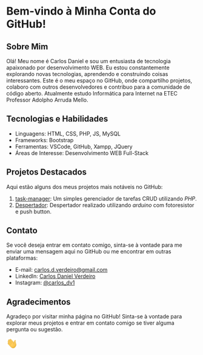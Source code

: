 # Bem-vindo à Minha Conta do GitHub!

## Sobre Mim
Olá! Meu nome é Carlos Daniel e sou um entusiasta de tecnologia apaixonado por desenvolvimento WEB. Eu estou constantemente explorando novas tecnologias, aprendendo e construindo coisas interessantes. Este é o meu espaço no GitHub, onde compartilho projetos, colaboro com outros desenvolvedores e contribuo para a comunidade de código aberto. Atualmente estudo Informática para Internet na ETEC Professor Adolpho Arruda Mello.

## Tecnologias e Habilidades
- Linguagens: HTML, CSS, PHP, JS, MySQL
- Frameworks: Bootstrap
- Ferramentas: VSCode, GitHub, Xampp, JQuery
- Áreas de Interesse: Desenvolvimento WEB Full-Stack

## Projetos Destacados
Aqui estão alguns dos meus projetos mais notáveis no GitHub:

1. [task-manager](https://github.com/carlos-verdeiro/task-manager): Um simples gerenciador de tarefas CRUD utilizando *PHP*.
2. [Despertador](https://github.com/carlos-verdeiro/Despertador): Despertador realizado utilizando *arduino* com fotoresistor e push button.


## Contato
Se você deseja entrar em contato comigo, sinta-se à vontade para me enviar uma mensagem aqui no GitHub ou me encontrar em outras plataformas:

- E-mail: [carlos.d.verdeiro@gmail.com](mailto:carlos.d.verdeiro@gmail.com)
- LinkedIn: [Carlos Daniel Verdeiro](https://www.linkedin.com/in/carlos-daniel-verdeiro/)
- Instagram: [@carlos_dv1](https://www.instagram.com/carlos_dv1/)

## Agradecimentos
Agradeço por visitar minha página no GitHub! Sinta-se à vontade para explorar meus projetos e entrar em contato comigo se tiver alguma pergunta ou sugestão.

<img src="https://raw.githubusercontent.com/ABSphreak/ABSphreak/master/gifs/Hi.gif" width="30px"> 
